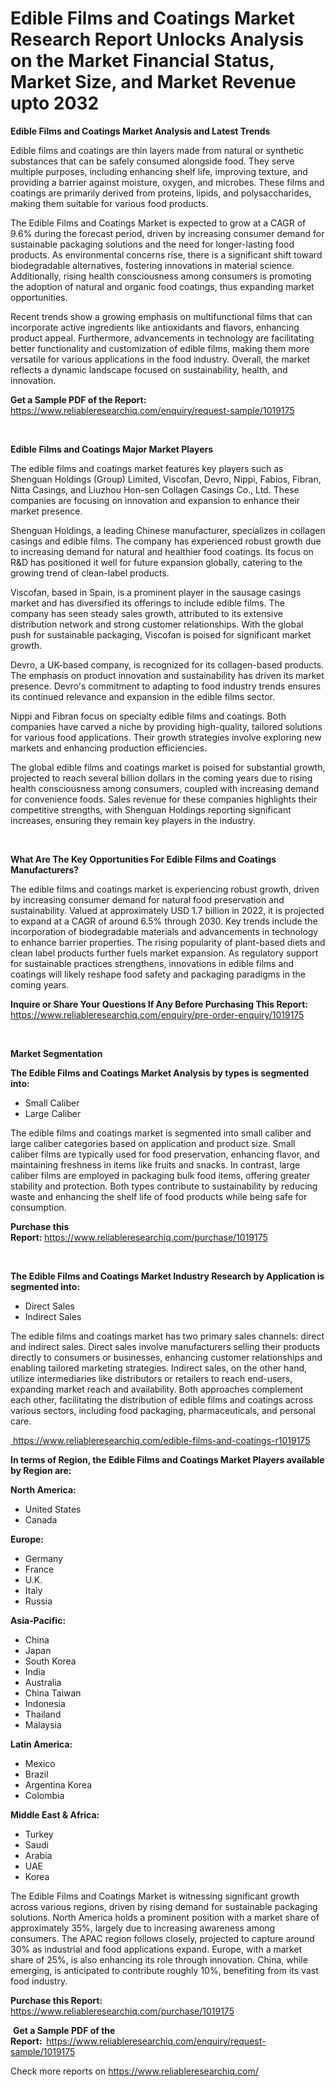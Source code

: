 <p><h1>Edible Films and Coatings Market Research Report Unlocks Analysis on the Market Financial Status, Market Size, and Market Revenue upto 2032</h1></p><p><strong>Edible Films and Coatings Market Analysis and Latest Trends</strong></p>
<p><p>Edible films and coatings are thin layers made from natural or synthetic substances that can be safely consumed alongside food. They serve multiple purposes, including enhancing shelf life, improving texture, and providing a barrier against moisture, oxygen, and microbes. These films and coatings are primarily derived from proteins, lipids, and polysaccharides, making them suitable for various food products.</p><p>The Edible Films and Coatings Market is expected to grow at a CAGR of 9.6% during the forecast period, driven by increasing consumer demand for sustainable packaging solutions and the need for longer-lasting food products. As environmental concerns rise, there is a significant shift toward biodegradable alternatives, fostering innovations in material science. Additionally, rising health consciousness among consumers is promoting the adoption of natural and organic food coatings, thus expanding market opportunities.</p><p>Recent trends show a growing emphasis on multifunctional films that can incorporate active ingredients like antioxidants and flavors, enhancing product appeal. Furthermore, advancements in technology are facilitating better functionality and customization of edible films, making them more versatile for various applications in the food industry. Overall, the market reflects a dynamic landscape focused on sustainability, health, and innovation.</p></p>
<p><strong>Get a Sample PDF of the Report:&nbsp;</strong> <a href="https://www.reliableresearchiq.com/enquiry/request-sample/1019175?utm_campaign=3026&utm_medium=2&utm_source=Github&utm_content=ia&utm_term=07042025&utm_id=edible-films-and-coatings">https://www.reliableresearchiq.com/enquiry/request-sample/1019175</a></p>
<p>&nbsp;</p>
<p><strong>Edible Films and Coatings Major Market Players</strong></p>
<p><p>The edible films and coatings market features key players such as Shenguan Holdings (Group) Limited, Viscofan, Devro, Nippi, Fabios, Fibran, Nitta Casings, and Liuzhou Hon-sen Collagen Casings Co., Ltd. These companies are focusing on innovation and expansion to enhance their market presence.</p><p>Shenguan Holdings, a leading Chinese manufacturer, specializes in collagen casings and edible films. The company has experienced robust growth due to increasing demand for natural and healthier food coatings. Its focus on R&D has positioned it well for future expansion globally, catering to the growing trend of clean-label products.</p><p>Viscofan, based in Spain, is a prominent player in the sausage casings market and has diversified its offerings to include edible films. The company has seen steady sales growth, attributed to its extensive distribution network and strong customer relationships. With the global push for sustainable packaging, Viscofan is poised for significant market growth.</p><p>Devro, a UK-based company, is recognized for its collagen-based products. The emphasis on product innovation and sustainability has driven its market presence. Devro's commitment to adapting to food industry trends ensures its continued relevance and expansion in the edible films sector.</p><p>Nippi and Fibran focus on specialty edible films and coatings. Both companies have carved a niche by providing high-quality, tailored solutions for various food applications. Their growth strategies involve exploring new markets and enhancing production efficiencies.</p><p>The global edible films and coatings market is poised for substantial growth, projected to reach several billion dollars in the coming years due to rising health consciousness among consumers, coupled with increasing demand for convenience foods. Sales revenue for these companies highlights their competitive strengths, with Shenguan Holdings reporting significant increases, ensuring they remain key players in the industry.</p></p>
<p>&nbsp;</p>
<p><strong>What Are The Key Opportunities For Edible Films and Coatings Manufacturers?</strong></p>
<p><p>The edible films and coatings market is experiencing robust growth, driven by increasing consumer demand for natural food preservation and sustainability. Valued at approximately USD 1.7 billion in 2022, it is projected to expand at a CAGR of around 6.5% through 2030. Key trends include the incorporation of biodegradable materials and advancements in technology to enhance barrier properties. The rising popularity of plant-based diets and clean label products further fuels market expansion. As regulatory support for sustainable practices strengthens, innovations in edible films and coatings will likely reshape food safety and packaging paradigms in the coming years.</p></p>
<p><strong>Inquire or Share Your Questions If Any Before Purchasing This Report:</strong> <a href="https://www.reliableresearchiq.com/enquiry/pre-order-enquiry/1019175?utm_campaign=3026&utm_medium=2&utm_source=Github&utm_content=ia&utm_term=07042025&utm_id=edible-films-and-coatings">https://www.reliableresearchiq.com/enquiry/pre-order-enquiry/1019175</a></p>
<p>&nbsp;</p>
<p><strong>Market Segmentation</strong></p>
<p><strong>The Edible Films and Coatings Market Analysis by types is segmented into:</strong></p>
<p><ul><li>Small Caliber</li><li>Large Caliber</li></ul></p>
<p><p>The edible films and coatings market is segmented into small caliber and large caliber categories based on application and product size. Small caliber films are typically used for food preservation, enhancing flavor, and maintaining freshness in items like fruits and snacks. In contrast, large caliber films are employed in packaging bulk food items, offering greater stability and protection. Both types contribute to sustainability by reducing waste and enhancing the shelf life of food products while being safe for consumption.</p></p>
<p><strong>Purchase this Report:&nbsp;</strong><a href="https://www.reliableresearchiq.com/purchase/1019175?utm_campaign=3026&utm_medium=2&utm_source=Github&utm_content=ia&utm_term=07042025&utm_id=edible-films-and-coatings">https://www.reliableresearchiq.com/purchase/1019175</a></p>
<p>&nbsp;</p>
<p><strong>The Edible Films and Coatings Market Industry Research by Application is segmented into:</strong></p>
<p><ul><li>Direct Sales</li><li>Indirect Sales</li></ul></p>
<p><p>The edible films and coatings market has two primary sales channels: direct and indirect sales. Direct sales involve manufacturers selling their products directly to consumers or businesses, enhancing customer relationships and enabling tailored marketing strategies. Indirect sales, on the other hand, utilize intermediaries like distributors or retailers to reach end-users, expanding market reach and availability. Both approaches complement each other, facilitating the distribution of edible films and coatings across various sectors, including food packaging, pharmaceuticals, and personal care.</p></p>
<p><a href="https://www.reliableresearchiq.com/edible-films-and-coatings-r1019175?utm_campaign=3026&utm_medium=2&utm_source=Github&utm_content=ia&utm_term=07042025&utm_id=edible-films-and-coatings">&nbsp;https://www.reliableresearchiq.com/edible-films-and-coatings-r1019175</a></p>
<p><strong>In terms of Region, the Edible Films and Coatings Market Players available by Region are:</strong></p>
<p>
    <p> <strong> North America: </strong>
        <ul>
            <li>United States</li>
            <li>Canada</li>
        </ul>
        </p> 
    <p> <strong> Europe: </strong>
        <ul>
            <li>Germany</li>
            <li>France</li>
            <li>U.K.</li>
            <li>Italy</li>
            <li>Russia</li>
        </ul>
        </p> 
    <p> <strong> Asia-Pacific: </strong>
        <ul>
            <li>China</li>
            <li>Japan</li>
            <li>South Korea</li>
            <li>India</li>
            <li>Australia</li>
            <li>China Taiwan</li>
            <li>Indonesia</li>
            <li>Thailand</li>
            <li>Malaysia</li>
        </ul>
        </p> 
    <p> <strong> Latin America: </strong>
        <ul>
            <li>Mexico</li>
            <li>Brazil</li>
            <li>Argentina Korea</li>
            <li>Colombia</li>
        </ul>
        </p> 
    <p> <strong> Middle East & Africa: </strong>
        <ul>
            <li>Turkey</li>
            <li>Saudi</li>
            <li>Arabia</li>
            <li>UAE</li>
            <li>Korea</li>
        </ul>
    </p>
    </p>
<p><p>The Edible Films and Coatings Market is witnessing significant growth across various regions, driven by rising demand for sustainable packaging solutions. North America holds a prominent position with a market share of approximately 35%, largely due to increasing awareness among consumers. The APAC region follows closely, projected to capture around 30% as industrial and food applications expand. Europe, with a market share of 25%, is also enhancing its role through innovation. China, while emerging, is anticipated to contribute roughly 10%, benefiting from its vast food industry.</p></p>
<p><strong>Purchase this Report: </strong><a href="https://www.reliableresearchiq.com/purchase/1019175?utm_campaign=3026&utm_medium=2&utm_source=Github&utm_content=ia&utm_term=07042025&utm_id=edible-films-and-coatings">https://www.reliableresearchiq.com/purchase/1019175</a></p>
<p>&nbsp;<strong>Get a Sample PDF of the Report:&nbsp;&nbsp;</strong><a href="https://www.reliableresearchiq.com/enquiry/request-sample/1019175?utm_campaign=3026&utm_medium=2&utm_source=Github&utm_content=ia&utm_term=07042025&utm_id=edible-films-and-coatings">https://www.reliableresearchiq.com/enquiry/request-sample/1019175</a></p>
<p><strong></strong></p>
<p>Check more reports on <a href="https://www.reliableresearchiq.com/?utm_campaign=3026&utm_medium=2&utm_source=Github&utm_content=ia&utm_term=07042025&utm_id=edible-films-and-coatings">https://www.reliableresearchiq.com/</a></p>